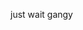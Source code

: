 just wait gangy

<!---
LazyChazy/LazyChazy is a ✨ special ✨ repository because its `README.md` (this file) appears on your GitHub profile.
You can click the Preview link to take a look at your changes.
--->
